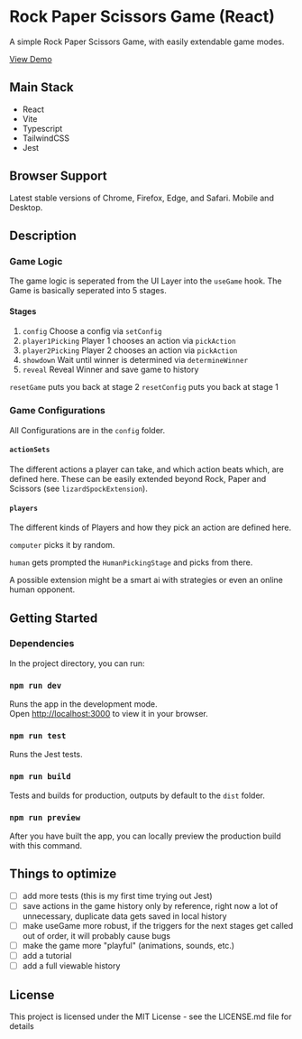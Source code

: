# Rock Paper Scissors Game (React)

A simple Rock Paper Scissors Game, with easily extendable game modes.

[View Demo](https://rock-paper-scissors-ms.netlify.app/)

## Main Stack

- React
- Vite
- Typescript
- TailwindCSS
- Jest

## Browser Support

Latest stable versions of Chrome, Firefox, Edge, and Safari. Mobile and Desktop.

## Description

### Game Logic

The game logic is seperated from the UI Layer into the `useGame` hook. The Game is basically seperated into 5 stages.

#### Stages

1. `config`
   Choose a config via `setConfig`
2. `player1Picking`
   Player 1 chooses an action via `pickAction`
3. `player2Picking`
   Player 2 chooses an action via `pickAction`
4. `showdown`
   Wait until winner is determined via `determineWinner`
5. `reveal`
   Reveal Winner and save game to history

`resetGame` puts you back at stage 2
`resetConfig` puts you back at stage 1

### Game Configurations

All Configurations are in the `config` folder.

#### `actionSets`

The different actions a player can take, and which action beats which, are defined here. These can be easily extended beyond Rock, Paper and Scissors (see `lizardSpockExtension`).

#### `players`

The different kinds of Players and how they pick an action are defined here.

`computer` picks it by random.

`human` gets prompted the `HumanPickingStage` and picks from there.

A possible extension might be a smart ai with strategies or even an online human opponent.

## Getting Started

### Dependencies

In the project directory, you can run:

### `npm run dev`

Runs the app in the development mode.\
Open [http://localhost:3000](http://localhost:3000) to view it in your browser.

### `npm run test`

Runs the Jest tests.

### `npm run build`

Tests and builds for production, outputs by default to the `dist` folder.

### `npm run preview`

After you have built the app, you can locally preview the production build with this command.

## Things to optimize

- [ ] add more tests (this is my first time trying out Jest)
- [ ] save actions in the game history only by reference, right now a lot of unnecessary, duplicate data gets saved in local history
- [ ] make useGame more robust, if the triggers for the next stages get called out of order, it will probably cause bugs
- [ ] make the game more "playful" (animations, sounds, etc.)
- [ ] add a tutorial
- [ ] add a full viewable history

## License

This project is licensed under the MIT License - see the LICENSE.md file for details
